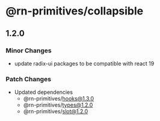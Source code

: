 # @rn-primitives/collapsible

## 1.2.0

### Minor Changes

- update radix-ui packages to be compatible with react 19

### Patch Changes

- Updated dependencies
  - @rn-primitives/hooks@1.3.0
  - @rn-primitives/types@1.2.0
  - @rn-primitives/slot@1.2.0
